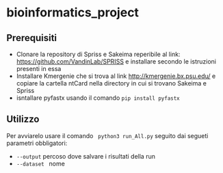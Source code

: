 # bioinformatics_project 

## Prerequisiti
- Clonare la repository di Spriss e Sakeima reperibile al link: https://github.com/VandinLab/SPRISS e installare secondo le istruzioni presenti in essa
- Installare Kmergenie che si trova al link http://kmergenie.bx.psu.edu/ e copiare la cartella ntCard nella directory in cui si trovano Sakeima e Spriss
- isntallare pyfastx usando il comando  ` pip install pyfastx `

## Utilizzo

Per avviarelo usare il comando ` python3 run_All.py` seguito dai segueti parametri obbligatori:
-  `--output` percoso dove salvare i risultati della run
-  `--dataset ` nome 
